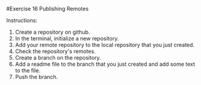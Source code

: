 #Exercise 16 Publishing Remotes

Instructions:

1. Create a repository on github.
2. In the terminal, initialize a new repository.
3. Add your remote repository to the local repository that you just created.
4. Check the repository's remotes.
5. Create a branch on the repository.
6. Add a readme file to the branch that you just created and add some text to the file.
7. Push the branch.